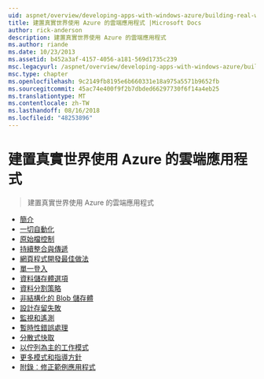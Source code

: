 ```yaml
---
uid: aspnet/overview/developing-apps-with-windows-azure/building-real-world-cloud-apps-with-windows-azure/index
title: 建置真實世界使用 Azure 的雲端應用程式 |Microsoft Docs
author: rick-anderson
description: 建置真實世界使用 Azure 的雲端應用程式
ms.author: riande
ms.date: 10/23/2013
ms.assetid: b452a3af-4157-4056-a181-569d1735c239
msc.legacyurl: /aspnet/overview/developing-apps-with-windows-azure/building-real-world-cloud-apps-with-windows-azure
msc.type: chapter
ms.openlocfilehash: 9c2149fb8195e6b660331e18a975a5571b9652fb
ms.sourcegitcommit: 45ac74e400f9f2b7dbded66297730f6f14a4eb25
ms.translationtype: MT
ms.contentlocale: zh-TW
ms.lasthandoff: 08/16/2018
ms.locfileid: "48253896"
---
```

<a name="building-real-world-cloud-apps-with-azure"></a>建置真實世界使用 Azure 的雲端應用程式
====================
> 建置真實世界使用 Azure 的雲端應用程式


- [簡介](introduction.md)
- [一切自動化](automate-everything.md)
- [原始檔控制](source-control.md)
- [持續整合與傳遞](continuous-integration-and-continuous-delivery.md)
- [網頁程式開發最佳做法](web-development-best-practices.md)
- [單一登入](single-sign-on.md)
- [資料儲存體選項](data-storage-options.md)
- [資料分割策略](data-partitioning-strategies.md)
- [非結構化的 Blob 儲存體](unstructured-blob-storage.md)
- [設計存留失敗](design-to-survive-failures.md)
- [監視和遙測](monitoring-and-telemetry.md)
- [暫時性錯誤處理](transient-fault-handling.md)
- [分散式快取](distributed-caching.md)
- [以佇列為主的工作模式](queue-centric-work-pattern.md)
- [更多模式和指導方針](more-patterns-and-guidance.md)
- [附錄︰修正範例應用程式](the-fix-it-sample-application.md)
